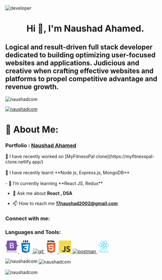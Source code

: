 <img align="center" alt="developer" width="100%" height="20%" src="https://thumbs.dreamstime.com/z/i-web-developer-animated-typography-i-web-developer-animated-typography-concept-futuristic-177213221.jpg">
<h1 align="center">Hi 👋, I'm Naushad Ahamed.</h1>
<h2>Logical and result-driven full stack developer dedicated to building optimizing user-focused websites and applications. Judicious and creative when crafting effective websites and platforms to propel competitive advantage and revenue growth.</h2>



<p align="left"> <img src="https://komarev.com/ghpvc/?username=naushadcom&label=Profile%20views&color=0e75b6&style=flat" alt="naushadcom" /> </p>

<p align="left"> <a href="https://github.com/ryo-ma/github-profile-trophy"><img src="https://github-profile-trophy.vercel.app/?username=naushadcom" alt="naushadcom" /></a> </p>

# 💫 About Me:
<h3> Portfolio : <a href="https://naushad-ahamed.netlify.app/" target="_blank" >Naushad Ahamed</a>  </h3>
🔭 I have recently worked on [MyFitnessPal clone](https://myfitnesspal-clone.netlify.app/)
<br>
<br>
🌱 I have recently learnt **Node js, Express.js, MongoDB**<br><br>
- 🌱 I’m currently learning **React JS, Redux**

- 💬 Ask me about **React , DSA**

- 📫 How to reach me **17naushad2002@gmail.com**

<h3 align="left">Connect with me:</h3>
<p align="left">
</p>

<h3 align="left">Languages and Tools:</h3>
<p align="left"> <a href="https://getbootstrap.com" target="_blank" rel="noreferrer"> <img src="https://raw.githubusercontent.com/devicons/devicon/master/icons/bootstrap/bootstrap-plain-wordmark.svg" alt="bootstrap" width="40" height="40"/> </a> <a href="https://www.w3schools.com/css/" target="_blank" rel="noreferrer"> <img src="https://raw.githubusercontent.com/devicons/devicon/master/icons/css3/css3-original-wordmark.svg" alt="css3" width="40" height="40"/> </a> <a href="https://git-scm.com/" target="_blank" rel="noreferrer"> <img src="https://www.vectorlogo.zone/logos/git-scm/git-scm-icon.svg" alt="git" width="40" height="40"/> </a> <a href="https://www.w3.org/html/" target="_blank" rel="noreferrer"> <img src="https://raw.githubusercontent.com/devicons/devicon/master/icons/html5/html5-original-wordmark.svg" alt="html5" width="40" height="40"/> </a> <a href="https://developer.mozilla.org/en-US/docs/Web/JavaScript" target="_blank" rel="noreferrer"> <img src="https://raw.githubusercontent.com/devicons/devicon/master/icons/javascript/javascript-original.svg" alt="javascript" width="40" height="40"/> </a> <a href="https://postman.com" target="_blank" rel="noreferrer"> <img src="https://www.vectorlogo.zone/logos/getpostman/getpostman-icon.svg" alt="postman" width="40" height="40"/> </a> <a href="https://reactjs.org/" target="_blank" rel="noreferrer"> <img src="https://raw.githubusercontent.com/devicons/devicon/master/icons/react/react-original-wordmark.svg" alt="react" width="40" height="40"/> </a> </p>

<p><img align="left" src="https://github-readme-stats.vercel.app/api/top-langs?username=naushadcom&show_icons=true&locale=en&layout=compact" alt="naushadcom" /></p>

<p>&nbsp;<img align="center" src="https://github-readme-stats.vercel.app/api?username=naushadcom&show_icons=true&locale=en" alt="naushadcom" /></p>

<p><img align="center" src="https://github-readme-streak-stats.herokuapp.com/?user=naushadcom&" alt="naushadcom" /></p>
